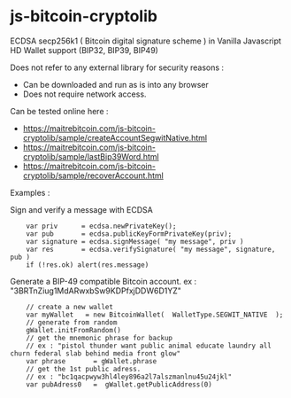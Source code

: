 # js-bitcoin-cryptolib

ECDSA secp256k1 ( Bitcoin digital signature scheme ) in Vanilla Javascript 
HD Wallet support (BIP32, BIP39, BIP49)

Does not refer to any external library for security reasons :

* Can be downloaded and run as is into any browser
* Does not require network access.

Can be tested online here : 
* https://maitrebitcoin.com/js-bitcoin-cryptolib/sample/createAccountSegwitNative.html
* https://maitrebitcoin.com/js-bitcoin-cryptolib/sample/lastBip39Word.html
* https://maitrebitcoin.com/js-bitcoin-cryptolib/sample/recoverAccount.html


Examples :

Sign and verify a message with ECDSA
```
    var priv      = ecdsa.newPrivateKey();
    var pub       = ecdsa.publicKeyFormPrivateKey(priv);
    var signature = ecdsa.signMessage( "my message", priv )
    var res       = ecdsa.verifySignature( "my message", signature, pub )
    if (!res.ok) alert(res.message)
```

Generate a BIP-49 compatible Bitcoin account.  ex : "3BRTnZiug1MdARwxbSw9KDPfxjDDW6D1YZ"
```
    // create a new wallet 
    var myWallet   = new BitcoinWallet(  WalletType.SEGWIT_NATIVE  );
    // generate from random 
    gWallet.initFromRandom()
    // get the mnemonic phrase for backup
    // ex : "pistol thunder want public animal educate laundry all churn federal slab behind media front glow"
    var phrase       = gWallet.phrase
    // get the 1st public adress. 
    // ex : "bc1qacpwyw3hl4ley896a2l7alszmanlnu45u24jkl"
    var pubAdress0   =  gWallet.getPublicAddress(0)

```

